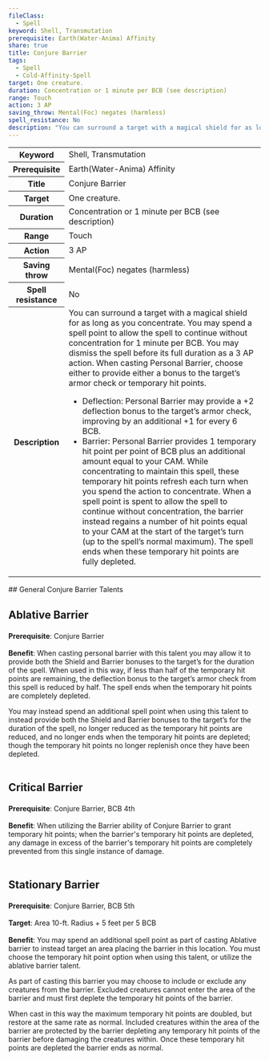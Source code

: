 ```yaml
---
fileClass:
  - Spell
keyword: Shell, Transmutation
prerequisite: Earth(Water-Anima) Affinity
share: true
title: Conjure Barrier
tags:
  - Spell
  - Cold-Affinity-Spell
target: One creature.
duration: Concentration or 1 minute per BCB (see description)
range: Touch
action: 3 AP
saving_throw: Mental(Foc) negates (harmless)
spell_resistance: No
description: "You can surround a target with a magical shield for as long as you concentrate. You may spend a spell point to allow the spell to continue without concentration for 1 minute per BCB. You may dismiss the spell before its full duration as a 3 AP action. When casting Personal Barrier, choose either to provide either a bonus to the target’s armor check or temporary hit points. \r\r- Deflection: Personal Barrier may provide a +2 deflection bonus to the target’s armor check, improving by an additional +1 for every 6 BCB.\r- Barrier: Personal Barrier provides 1 temporary hit point per point of BCB plus an additional amount equal to your CAM. While concentrating to maintain this spell, these temporary hit points refresh each turn when you spend the action to concentrate. When a spell point is spent to allow the spell to continue without concentration, the barrier instead regains a number of hit points equal to your CAM at the start of the target’s turn (up to the spell’s normal maximum). The spell ends when these temporary hit points are fully depleted."
---
```

<p><span><table><tbody><tr><th>Keyword</th><td>Shell, Transmutation</td></tr><tr><th>Prerequisite</th><td>Earth(Water-Anima) Affinity</td></tr><tr><th>Title</th><td>Conjure Barrier</td></tr><tr><th>Target</th><td>One creature.</td></tr><tr><th>Duration</th><td>Concentration or 1 minute per BCB (see description)</td></tr><tr><th>Range</th><td>Touch</td></tr><tr><th>Action</th><td>3 AP</td></tr><tr><th>Saving throw</th><td>Mental(Foc) negates (harmless)</td></tr><tr><th>Spell resistance</th><td>No</td></tr><tr><th>Description</th><td>You can surround a target with a magical shield for as long as you concentrate. You may spend a spell point to allow the spell to continue without concentration for 1 minute per BCB. You may dismiss the spell before its full duration as a 3 AP action. When casting Personal Barrier, choose either to provide either a bonus to the target’s armor check or temporary hit points. 
<ul>
<li>Deflection: Personal Barrier may provide a +2 deflection bonus to the target’s armor check, improving by an additional +1 for every 6 BCB.</li>
<li>Barrier: Personal Barrier provides 1 temporary hit point per point of BCB plus an additional amount equal to your CAM. While concentrating to maintain this spell, these temporary hit points refresh each turn when you spend the action to concentrate. When a spell point is spent to allow the spell to continue without concentration, the barrier instead regains a number of hit points equal to your CAM at the start of the target’s turn (up to the spell’s normal maximum). The spell ends when these temporary hit points are fully depleted.</li></ul></td></tr></tbody></table>
</span></p>
## General Conjure Barrier Talents
<h2><span><p>Ablative Barrier</p></span></h2><p><span><p><b>Prerequisite</b>:    Conjure Barrier<br><br><b>Benefit</b>:    When casting personal barrier with this talent you may allow it to provide both the Shield and Barrier bonuses to the target’s for the duration of the spell. When used in this way, if less than half of the temporary hit points are remaining, the deflection bonus to the target’s armor check from this spell is reduced by half. The spell ends when the temporary hit points are completely depleted.</p>
<p>You may instead spend an additional spell point when using this talent to instead provide both the Shield and Barrier bonuses to the target’s for the duration of the spell, no longer reduced as the temporary hit points are reduced, and no longer ends when the temporary hit points are depleted; though the temporary hit points no longer replenish once they have been depleted.<br><br></p></span></p><h2><span><p>Critical Barrier</p></span></h2><p><span><p><b>Prerequisite</b>:    Conjure Barrier, BCB 4th<br><br><b>Benefit</b>:    When utilizing the Barrier ability of Conjure Barrier to grant temporary hit points; when the barrier's temporary hit points are depleted, any damage in excess of the barrier's temporary hit points are completely prevented from this single instance of damage.<br><br></p></span></p><h2><span><p>Stationary Barrier</p></span></h2><p><span><p><b>Prerequisite</b>:    Conjure Barrier, BCB 5th<br><br><b>Target</b>:    Area 10-ft. Radius + 5 feet per 5 BCB<br><br><b>Benefit</b>:    You may spend an additional spell point as part of casting Ablative barrier to instead target an area placing the barrier in this location. You must choose the temporary hit point option when using this talent, or utilize the ablative barrier talent. </p>
<p>As part of casting this barrier you may choose to include or exclude any creatures from the barrier. Excluded creatures cannot enter the area of the barrier and must first deplete the temporary hit points of the barrier. </p>
<p>When cast in this way the maximum temporary hit points are doubled, but restore at the same rate as normal. Included creatures within the area of the barrier are protected by the barrier depleting any temporary hit points of the barrier before damaging the creatures within. Once these temporary hit points are depleted the barrier ends as normal.<br><br></p></span></p>
